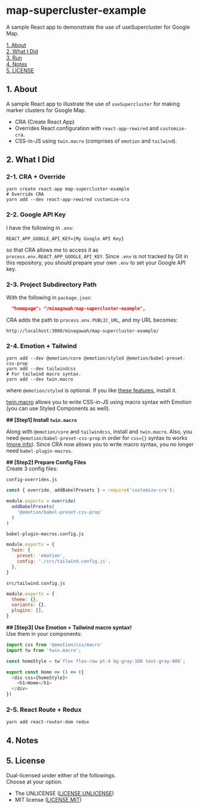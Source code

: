# map-supercluster-example

A sample React app to demonstrate the use of useSupercluster for Google Map.

[1. About](#about)  
[2. What I Did](#what)  
[3. Run](#run)  
[4. Notes](#notes)  
[5. LICENSE](#license)  

<a id="about"></a>
## 1. About

A sample React app to illustrate the use of `useSupercluster` for making marker clusters for Google Map.

- CRA (Create React App)
- Overrides React configuration with `react-app-rewired` and `customize-cra`.
- CSS-in-JS using `twin.macro` (comprises of `emotion` and `tailwind`).


<a id="what"></a>
## 2. What I Did

### 2-1. CRA + Override

```shell
yarn create react-app map-supercluster-example
# Override CRA
yarn add --dev react-app-rewired customize-cra
```

### 2-2. Google API Key

I have the following in `.env`:
```
REACT_APP_GOOGLE_API_KEY={My Google API Key}
```
so that CRA allows me to access it as `process.env.REACT_APP_GOOGLE_API_KEY`.
Since `.env` is not tracked by Git in this repository,
you should prepare your own `.env` to set your Google API key.


### 2-3. Project Subdirectory Path

With the following in `package.json`:
```json
  "homepage": "/minagawah/map-supercluster-example",
```
CRA adds the path to `process.env.PUBLIC_URL`,
and my URL becomes:
``` 
http://localhost:3000/minagawah/map-supercluster-example/
```

### 2-4. Emotion + Tailwind

```shell
yarn add --dev @emotion/core @emotion/styled @emotion/babel-preset-css-prop
yarn add --dev tailwindcss
# For tailwind macro syntax.
yarn add --dev twin.macro
```
where `@emotion/styled` is optional.
If you like [these features](https://emotion.sh/docs/@emotion/styled), install it.

[twin.macro](https://github.com/ben-rogerson/twin.macro)
allows you to write CSS-in-JS using macro syntax with Emotion (you can use Styled Components as well).

**## [Step1] Install `twin.macro`**  

Along with `@emotion/core` and `tailwindcss`, install  and `twin.macro`.
Also, you need `@emotion/babel-preset-css-prop` in order for `css={}` syntax to works ([more info](https://github.com/emotion-js/emotion/issues/1237)).
Since CRA now allows you to write macro syntax, you no longer need `babel-plugin-macros`.

**## [Step2] Prepare Config Files**  
Create 3 config files:

`config-overrides.js`
```js
const { override, addBabelPresets } = require('customize-cra');

module.exports = override(
  addBabelPresets(
    '@emotion/babel-preset-css-prop'
  )
)
```

`babel-plugin-macros.config.js`
```js
module.exports = {
  twin: {
    preset: 'emotion',
    config: './src/tailwind.config.js',
  },
}
```

`src/tailwind.config.js`
```js
module.exports = {
  theme: {},
  variants: {},
  plugins: [],
}
```

**## [Step3] Use Emotion + Tailwind macro syntax!**  
Use them in your components:
```js
import css from '@emotion/css/macro'
import tw from 'twin.macro';

const homeStyle = tw`flex flex-row pt-4 bg-gray-100 text-gray-800`;

export const Home => () => ({
  <div css={homeStyle}>
    <h1>Home</h1>
  </div>
})
```


### 2-5. React Route + Redux

```shell
yarn add react-router-dom redux
```



<a id="notes"></a>
## 4. Notes


<a id="license"></a>
## 5. License

Dual-licensed under either of the followings.  
Choose at your option.

- The UNLICENSE ([LICENSE.UNLICENSE](LICENSE.UNLICENSE))
- MIT license ([LICENSE.MIT](LICENSE.MIT))

